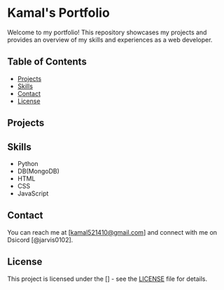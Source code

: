 # Kamal's Portfolio

Welcome to my portfolio! This repository showcases my projects and provides an overview of my skills and experiences as a web developer.

## Table of Contents
- [Projects](#projects)
- [Skills](#skills)
- [Contact](#contact)
- [License](#license)

## Projects



## Skills

- Python
- DB(MongoDB)
- HTML
- CSS
- JavaScript


## Contact

You can reach me at [kamal521410@gmail.com] and connect with me on Dsicord [@jarvis0102].

## License

This project is licensed under the [] - see the [LICENSE](LICENSE) file for details.

